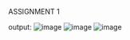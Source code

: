 ASSIGNMENT 1

output:
![image](https://user-images.githubusercontent.com/90429544/191147455-10a0cd44-fa41-40c5-b1ef-126638aef4a0.png)
![image](https://user-images.githubusercontent.com/90429544/191147520-9525ee96-9bc2-460f-8056-2fc8fa3fd184.png)
![image](https://user-images.githubusercontent.com/90429544/191147585-0482d62f-4747-4d83-817c-80accce02c43.png)

